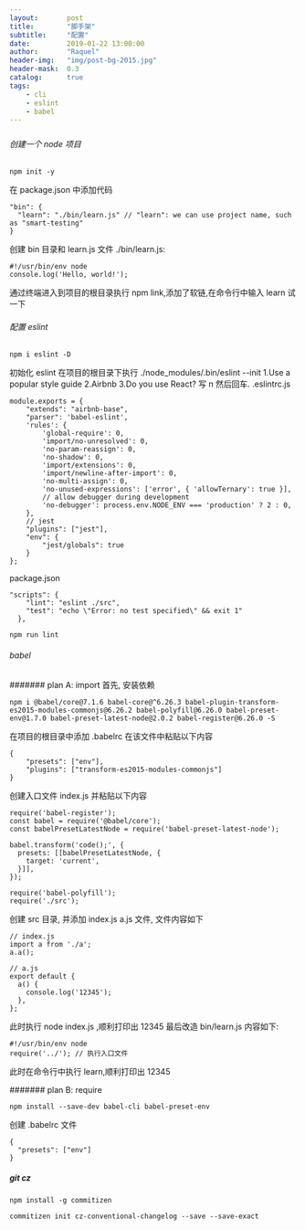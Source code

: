 ```yaml
---
layout:       post
title:        "脚手架"
subtitle:     "配置"
date:         2019-01-22 13:00:00
author:       "Raquel"
header-img:   "img/post-bg-2015.jpg"
header-mask:  0.3
catalog:      true
tags:
    - cli
    - eslint
    - babel
---
```

#####
###### 创建一个 node 项目
```
npm init -y
```
在 package.json 中添加代码
```
"bin": {
  "learn": "./bin/learn.js" // "learn": we can use project name, such as "smart-testing"
}
```
创建 bin 目录和 learn.js 文件
./bin/learn.js:
```
#!/usr/bin/env node
console.log('Hello, world!');
```
通过终端进入到项目的根目录执行 npm link,添加了软链,在命令行中输入 learn 试一下

###### 配置 eslint
```
npm i eslint -D
```
初始化 eslint 在项目的根目录下执行 ./node_modules/.bin/eslint --init
1.Use a popular style guide
2.Airbnb
3.Do you use React? 写 n 然后回车.
.eslintrc.js
```
module.exports = {
    "extends": "airbnb-base",
    "parser": 'babel-eslint',
    'rules': {
        'global-require': 0,
        'import/no-unresolved': 0,
        'no-param-reassign': 0,
        'no-shadow': 0,
        'import/extensions': 0,
        'import/newline-after-import': 0,
        'no-multi-assign': 0,
        'no-unused-expressions': ['error', { 'allowTernary': true }],
        // allow debugger during development
        'no-debugger': process.env.NODE_ENV === 'production' ? 2 : 0,
    },
    // jest
    "plugins": ["jest"],
    "env": {
        "jest/globals": true
    }
};
```
package.json
```
"scripts": {
    "lint": "eslint ./src",
    "test": "echo \"Error: no test specified\" && exit 1"
  },
```
```
npm run lint
```

###### babel
####### plan A: import
首先, 安装依赖
```
npm i @babel/core@7.1.6 babel-core@^6.26.3 babel-plugin-transform-es2015-modules-commonjs@6.26.2 babel-polyfill@6.26.0 babel-preset-env@1.7.0 babel-preset-latest-node@2.0.2 babel-register@6.26.0 -S
```
在项目的根目录中添加 .babelrc 在该文件中粘贴以下内容
```
{
    "presets": ["env"],
    "plugins": ["transform-es2015-modules-commonjs"]
}
```
创建入口文件 index.js 并粘贴以下内容
```
require('babel-register');
const babel = require('@babel/core');
const babelPresetLatestNode = require('babel-preset-latest-node');

babel.transform('code();', {
  presets: [[babelPresetLatestNode, {
    target: 'current',
  }]],
});

require('babel-polyfill');
require('./src');
```
创建 src 目录, 并添加 index.js a.js 文件, 文件内容如下
```
// index.js
import a from './a';
a.a();

// a.js
export default {
  a() {
    console.log('12345');
  },
};
```
此时执行 node index.js ,顺利打印出 12345
最后改造 bin/learn.js 内容如下:
```
#!/usr/bin/env node
require('../'); // 执行入口文件
```
此时在命令行中执行 learn,顺利打印出 12345

####### plan B: require
```
npm install --save-dev babel-cli babel-preset-env
```
创建 .babelrc 文件
```
{
  "presets": ["env"]
}
```

##### git cz
```
npm install -g commitizen
```
```
commitizen init cz-conventional-changelog --save --save-exact
```
